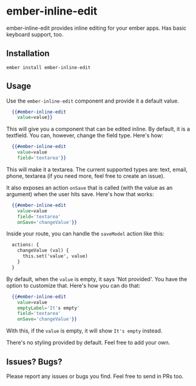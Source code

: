 # ember-inline-edit

ember-inline-edit provides inline editing for your ember apps. Has basic keyboard support, too.

## Installation

`ember install ember-inline-edit`

## Usage

Use the `ember-inline-edit` component and provide it a default value.

```handlebars
  {{#ember-inline-edit
    value=value}}
```

This will give you a component that can be edited inline. By default, it is a textfield. You can, however, change the field type. Here's how:

```handlebars
  {{#ember-inline-edit
    value=value
    field='textarea'}}
```

This will make it a textarea. The current supported types are: text, email, phone, textarea (if you need more, feel free to create an issue).

It also exposes an action `onSave` that is called (with the value as an argument) when the user hits save. Here's how that works:

```handlebars
  {{#ember-inline-edit
    value=value
    field='textarea'
    onSave='changeValue'}}
```

Inside your route, you can handle the `saveModel` action like this:

```handlebars
  actions: {
    changeValue (val) {
      this.set('value', value)
    }
  }
```

By default, when the `value` is empty, it says 'Not provided'. You have the option to customize that. Here's how you can do that:

```handlebars
  {{#ember-inline-edit
    value=value
    emptyLabel='It's empty'
    field='textarea'
    onSave='changeValue'}}
```

With this, if the `value` is empty, it will show `It's empty` instead.

There's no styling provided by default. Feel free to add your own.

## Issues? Bugs?

Please report any issues or bugs you find. Feel free to send in PRs too.
